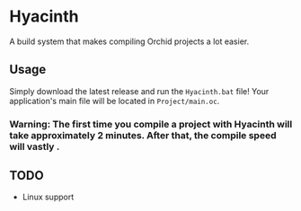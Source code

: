 # Hyacinth

A build system that makes compiling Orchid projects a lot easier.

## Usage

Simply download the latest release and run the `Hyacinth.bat` file! Your application's main file will be located in `Project/main.oc`.

### Warning: The first time you compile a project with Hyacinth will take approximately 2 minutes. After that, the compile speed will vastly .

## TODO

* Linux support
